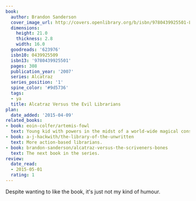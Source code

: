 ```yaml
---
book:
  author: Brandon Sanderson
  cover_image_url: http://covers.openlibrary.org/b/isbn/9780439925501-L.jpg
  dimensions:
    height: 21.0
    thickness: 2.8
    width: 16.0
  goodreads: '623976'
  isbn10: 0439925509
  isbn13: '9780439925501'
  pages: 308
  publication_year: '2007'
  series: Alcatraz
  series_position: '1'
  spine_color: '#9d5736'
  tags:
  - ya
  title: Alcatraz Versus the Evil Librarians
plan:
  date_added: '2015-04-09'
related_books:
- book: eoin-colfer/artemis-fowl
  text: Young kid with powers in the midst of a world-wide magical conspiracy.
- book: a-j-hackwith/the-library-of-the-unwritten
  text: More action-based librarians.
- book: brandon-sanderson/alcatraz-versus-the-scriveners-bones
  text: The next book in the series.
review:
  date_read:
  - 2015-05-01
  rating: 1
---
```


Despite wanting to like the book, it's just not my kind of humour.
